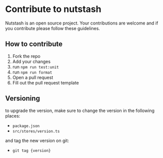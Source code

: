 # Contribute to nutstash

Nutstash is an open source project. Your contributions are welcome and if you contribute please follow these guidelines.

## How to contribute

1. Fork the repo
1. Add your changes
1. run `npm run test:unit`
1. run `npm run format`
1. Open a pull request
1. Fill out the pull request template

## Versioning

to upgrade the version, make sure to change the version in the following places:

- `package.json`
- `src/stores/version.ts`

and tag the new version on git:

- `git tag {version}`
